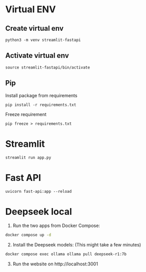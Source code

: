 # Virtual ENV

## Create virtual env

```
python3 -m venv streamlit-fastapi
```

## Activate virtual env

```
source streamlit-fastapi/bin/activate
```

## Pip

Install package from requirements

```
pip install -r requirements.txt
```

Freeze requirement

```
pip freeze > requirements.txt
```

# Streamlit

```
streamlit run app.py
```

# Fast API

```
uvicorn fast-api:app --reload
```

# Deepseek local

1. Run the two apps from Docker Compose:

```sh
docker compose up -d
```

2. Install the Deepseek models: (This might take a few minutes)

```sh
docker compose exec ollama ollama pull deepseek-r1:7b
```

3. Run the website on http://localhost:3001
